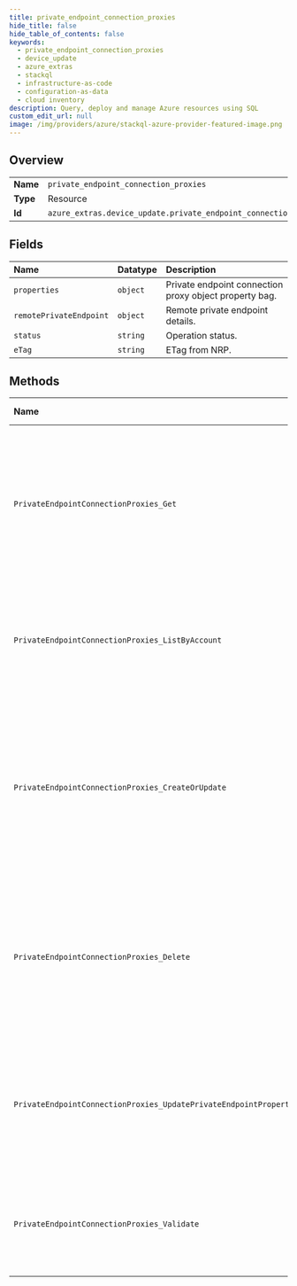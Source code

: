 ```yaml
---
title: private_endpoint_connection_proxies
hide_title: false
hide_table_of_contents: false
keywords:
  - private_endpoint_connection_proxies
  - device_update
  - azure_extras    
  - stackql
  - infrastructure-as-code
  - configuration-as-data
  - cloud inventory
description: Query, deploy and manage Azure resources using SQL
custom_edit_url: null
image: /img/providers/azure/stackql-azure-provider-featured-image.png
---
```

  
    

## Overview
<table><tbody>
<tr><td><b>Name</b></td><td><code>private_endpoint_connection_proxies</code></td></tr>
<tr><td><b>Type</b></td><td>Resource</td></tr>
<tr><td><b>Id</b></td><td><code>azure_extras.device_update.private_endpoint_connection_proxies</code></td></tr>
</tbody></table>

## Fields
| Name | Datatype | Description |
|:-----|:---------|:------------|
| `properties` | `object` | Private endpoint connection proxy object property bag. |
| `remotePrivateEndpoint` | `object` | Remote private endpoint details. |
| `status` | `string` | Operation status. |
| `eTag` | `string` | ETag from NRP. |
## Methods
| Name | Accessible by | Required Params | Description |
|:-----|:--------------|:----------------|:------------|
| `PrivateEndpointConnectionProxies_Get` | `SELECT` | `accountName, privateEndpointConnectionProxyId, resourceGroupName, subscriptionId` | (INTERNAL - DO NOT USE) Get the specified private endpoint connection proxy associated with the device update account. |
| `PrivateEndpointConnectionProxies_ListByAccount` | `SELECT` | `accountName, resourceGroupName, subscriptionId` | (INTERNAL - DO NOT USE) List all private endpoint connection proxies in a device update account. |
| `PrivateEndpointConnectionProxies_CreateOrUpdate` | `INSERT` | `accountName, privateEndpointConnectionProxyId, resourceGroupName, subscriptionId` | (INTERNAL - DO NOT USE) Creates or updates the specified private endpoint connection proxy resource associated with the device update account. |
| `PrivateEndpointConnectionProxies_Delete` | `DELETE` | `accountName, privateEndpointConnectionProxyId, resourceGroupName, subscriptionId` | (INTERNAL - DO NOT USE) Deletes the specified private endpoint connection proxy associated with the device update account. |
| `PrivateEndpointConnectionProxies_UpdatePrivateEndpointProperties` | `EXEC` | `accountName, privateEndpointConnectionProxyId, resourceGroupName, subscriptionId` | (INTERNAL - DO NOT USE) Updates a private endpoint inside the private endpoint connection proxy object. |
| `PrivateEndpointConnectionProxies_Validate` | `EXEC` | `accountName, privateEndpointConnectionProxyId, resourceGroupName, subscriptionId` | (INTERNAL - DO NOT USE) Validates a private endpoint connection proxy object. |
